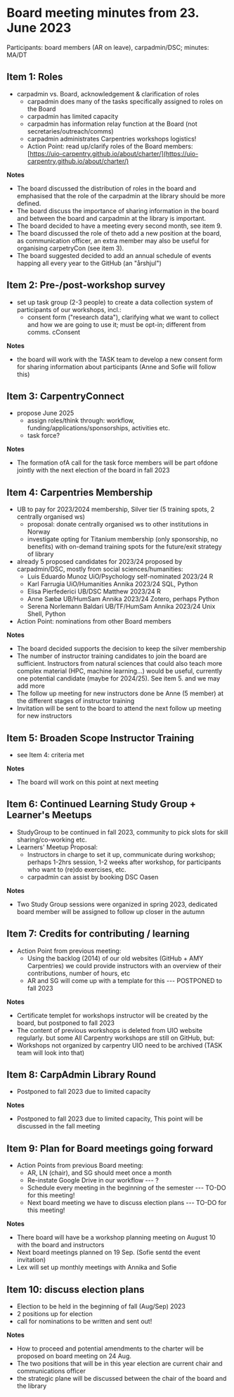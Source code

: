 # Board meeting minutes from 23. June 2023
Participants: board members (AR on leave), carpadmin/DSC; minutes: MA/DT


## Item 1: Roles

- carpadmin vs. Board, acknowledgement & clarification of roles
  - carpadmin does many of the tasks specifically assigned to roles on the Board
  - carpadmin has limited capacity
  - carpadmin has information relay function at the Board (not secretaries/outreach/comms)
  - carpadmin administrates Carpentries workshops logistics!
  - Action Point: read up/clarify roles of the Board members: [https://uio-carpentry.github.io/about/charter/](https://uio-carpentry.github.io/about/charter/)

**Notes**
- The board discussed the distribution of roles in the board and emphasised that the role of the carpadmin at the library should be more defined.
- The board discuss the importance of sharing information in the board and between the board and carpadmin at the library is important.
- The board decided to have a meeting every second month, see item 9.
- The board discussed the role of theto add a new position at the board, as communication officer, an extra member may also be useful for organising carpetryCon (see item 3).
- The board suggested decided to add an annual schedule of events happing all every year to the GitHub (an "årshjul")


## Item 2: Pre-/post-workshop survey

- set up task group (2-3 people) to create a data collection system of participants of our workshops, incl.:
  - consent form ("research data"), clarifying what we want to collect and how we are going to use it; must be opt-in; different from comms. cConsent

**Notes**
- the board will work with the TASK team to develop a new consent form for sharing information about participants (Anne and Sofie will follow this)


## Item 3: CarpentryConnect

- propose June 2025
  - assign roles/think through: workflow, funding/applications/sponsorships, activities etc.
  - task force?

**Notes**
- The formation ofA call for the task force members will be part ofdone jointly with the next election of the board in fall 2023


## Item 4: Carpentries Membership

- UB to pay for 2023/2024 membership, Silver tier (5 training spots, 2 centrally organised ws)
  - proposal: donate centrally organised ws to other institutions in Norway
  - investigate opting for Titanium membership (only sponsorship, no benefits) with on-demand training spots for the future/exit strategy of library
- already 5 proposed candidates for 2023/24 proposed by carpadmin/DSC, mostly from social sciences/humanities:
  - Luis Eduardo Munoz UiO/Psychology self-nominated 2023/24 R
  - Karl Farrugia UiO/Humanities Annika 2023/24 SQL, Python
  - Elisa Pierfederici UB/DSC Matthew 2023/24 R
  - Anne Sæbø UB/HumSam Annika 2023/24 Zotero, perhaps Python
  - Serena Norlemann Baldari UB/TF/HumSam Annika 2023/24 Unix Shell, Python
- Action Point: nominations from other Board members

**Notes**
- The board decided supports the decision to keep the silver membership
- The number of instructor training candidates to join the board are sufficient. Instructors from natural sciences that could also teach more complex material (HPC, machine learning…) would be useful, currently one potential candidate (maybe for 2024/25). See item 5. and we may add more
- The follow up meeting for new instructors done be Anne (5 member) at the different stages of instructor training
- Invitation will be sent to the board to attend the next follow up meeting for new instructors


## Item 5: Broaden Scope Instructor Training

- see Item 4: criteria met

**Notes**
- The board will work on this point at next meeting


## Item 6: Continued Learning Study Group + Learner's Meetups

- StudyGroup to be continued in fall 2023, community to pick slots for skill sharing/co-working etc.
- Learners' Meetup Proposal:
  - Instructors in charge to set it up, communicate during workshop; perhaps 1-2hrs session, 1-2 weeks after workshop, for participants who want to (re)do exercises, etc.
  - carpadmin can assist by booking DSC Oasen

**Notes**
- Two Study Group sessions were organized in spring 2023, dedicated board member will be assigned to follow up closer in the autumn


## Item 7: Credits for contributing / learning

- Action Point from previous meeting:
  - Using the backlog (2014) of our old websites (GitHub + AMY Carpentries) we could provide instructors with an overview of their contributions, number of hours, etc
  - AR and SG will come up with a template for this --- POSTPONED to fall 2023

**Notes**
- Certificate templet for workshops instructor will be created by the board, but postponed to fall 2023
- The content of previous workshops is deleted from UIO website regularly. but some All Carpentry workshops are still on GitHub, but:
- Workshops not organized by carpentry UIO need to be archived (TASK team will look into that)


## Item 8: CarpAdmin Library Round

- Postponed to fall 2023 due to limited capacity

**Notes**
- Postponed to fall 2023 due to limited capacity, This point will be discussed in the fall meeting


## Item 9: Plan for Board meetings going forward

- Action Points from previous Board meeting:
  - AR, LN (chair), and SG should meet once a month
  - Re-instate Google Drive in our workflow --- ?
  - Schedule every meeting in the beginning of the semester --- TO-DO for this meeting!
  - Next board meeting we have to discuss election plans --- TO-DO for this meeting!

**Notes**
- There board will have be a workshop planning meeting on August 10 with the board and instructors
- Next board meetings planned on 19 Sep. (Sofie sentd the event invitation)
- Lex will set up monthly meetings with Annika and Sofie


## Item 10: discuss election plans

- Election to be held in the beginning of fall (Aug/Sep) 2023
- 2 positions up for election
- call for nominations to be written and sent out!

**Notes**
- How to proceed and potential amendments to the charter will be proposed on board meeting on 24 Aug.
- The two positions that will be in this year election are current chair and communications officer
- the strategic plane will be discussed between the chair of the board and the library
